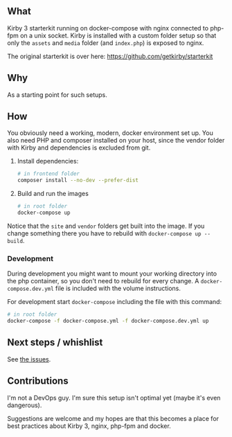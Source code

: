 ## What
Kirby 3 starterkit running on docker-compose with nginx connected to php-fpm on a unix socket. 
Kirby is installed with a custom folder setup so that only the `assets` and `media` folder (and `index.php`) is exposed to nginx.

The original starterkit is over here: https://github.com/getkirby/starterkit

## Why 
As a starting point for such setups. 

## How
You obviously need a working, modern, docker environment set up. You also need PHP and composer installed on your host, since the vendor folder with Kirby and dependencies is excluded from git.

1. Install dependencies:
    ```bash
    # in frontend folder
    composer install --no-dev --prefer-dist
    ```
2. Build and run the images
    ```bash
    # in root folder
    docker-compose up
    ```

Notice that the `site` and `vendor` folders get built into the image. If you change something there you have to rebuild with `docker-compose up --build`.

### Development
During development you might want to mount your working directory into the php container, so you don't need to rebuild for every change.
A `docker-compose.dev.yml` file is included with the volume instructions. 

For development start `docker-compose` including the file with this command:

```bash
# in root folder
docker-compose -f docker-compose.yml -f docker-compose.dev.yml up
```

## Next steps / whishlist
See [the issues](https://github.com/rasteiner/k3-dockercompose-starterkit/issues?q=is%3Aissue+is%3Aopen+label%3Aenhancement).


## Contributions
I'm not a DevOps guy. I'm sure this setup isn't optimal yet (maybe it's even dangerous). 

Suggestions are welcome and my hopes are that this becomes a place for best practices about Kirby 3, nginx, php-fpm and docker. 
